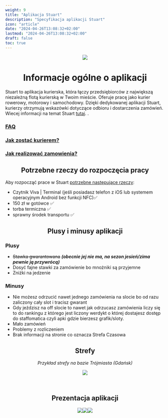 ```yaml
---
weight: 9
title: "Aplikacja Stuart"
description: "Specyfikacja aplikacji Stuart"
icon: "article"
date: "2024-04-26T13:08:32+02:00"
lastmod: "2024-04-26T13:08:32+02:00"
draft: false
toc: true
---
```


<div style="text-align:center">

![](/images/stuart.png)

# Informacje ogólne o aplikacji

</div>

Stuart to aplikacja kurierska, która łączy przedsiębiorców z największą niezależną flotą kurierską w Twoim mieście. Oferuje pracę jako kurier rowerowy, motorowy i samochodowy. Dzięki dedykowanej aplikacji Stuart, kurierzy otrzymują wskazówki dotyczące odbioru i dostarczenia zamówień. Wiecej informacji na temat Stuart [tutaj](https://blog.stuart.com/pl/czym-jest-stuart). .

### [FAQ](https://help.stuart.com/pl/collections/3836404-courier)

### [Jak zostać kurierem?](https://evelstar.com/stuart-jak-zostac-kurierem/)

### [Jak realizować zamowienia?](https://help.stuart.com/pl/articles/6999594-jak-zrealizowac-zamowienie)



<div style="text-align:center">

## Potrzebne rzeczy do rozpoczęcia pracy

</div>

Aby rozpocząć prace w Stuart [potrzebne następujące rzeczy](https://help.stuart.com/pl/articles/6999399-obowiazkowe-wyposazenie):
* Czytnik Viva | Terminal (jeśli posiadasz telefon z iOS lub systemem operacyjnym Android bez funkcji NFC)✅
* 150 zł w gotówce ✅
* torba termiczna ✅
* sprawny środek transportu ✅




<div style="text-align:center">

## Plusy i minusy aplikacji

</div>

### Plusy
* ~~Stawka gwarantowana~~ ***(obecnie jej nie ma, na sezon jesień/zima pewnie ją przywrócą)***
* Dosyć fajne stawki za zamówienie bo mnożniki są przyjemne
* Zniżki na jedzenie


### Minusy

* Nie możesz odrzucić nawet jednego zamówienia na slocie bo od razu zaliczony cały slot i tracisz gwarant
* Gdy jeździsz na off slocie to nawet jak odrzucasz zamówienia liczy się to do rankingu z którego jest liczony werdykt o której dostajesz dostęp do staffomatica czyli apki gdzie bierzesz grafik/sloty. 
* Mało zamówień
* Problemy z rozliczeniem
* Brak informacji na stronie co oznacza Strefa Czasowa



<div style="text-align:center">

## Strefy



*Przykład strefy na bazie Trójmiasta (Gdańsk)*

![](/images/stuart_showcase/showcase.png)

</div>

<div style="text-align:center">
<br>

## Prezentacja aplikacji


![](/images/stuart_showcase/1.png)![](/images/stuart_showcase/2.png)![](/images/stuart_showcase/3.png)
</div>
